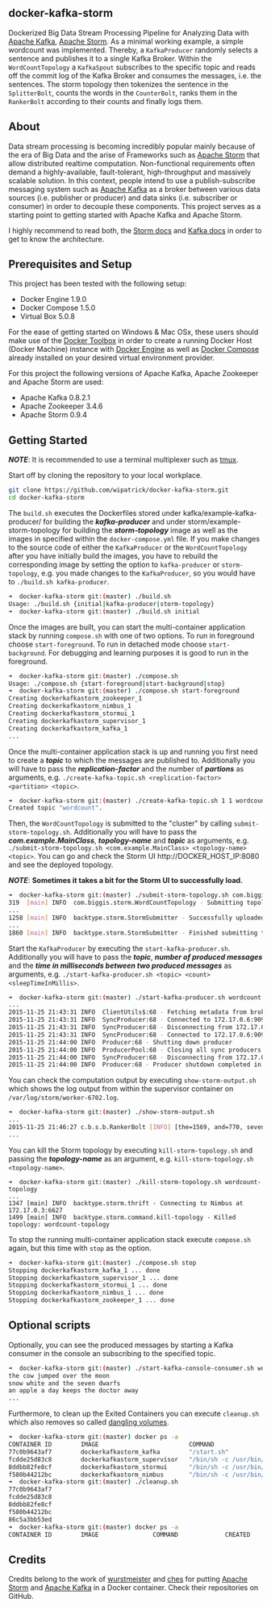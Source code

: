 ## docker-kafka-storm
Dockerized Big Data Stream Processing Pipeline for Analyzing Data with [Apache Kafka](http://kafka.apache.org/), [Apache Storm](http://storm.apache.org/). As a minimal working example, a simple wordcount was implemented. Thereby, a ```KafkaProducer``` randomly selects a sentence and publishes it to a single Kafka Broker. Within the ```WordCountTopology``` a ```KafkaSpout``` subscribes to the specific topic and reads off the commit log of the Kafka Broker and consumes the messages, i.e. the sentences. The storm topology then tokenizes the sentence in the ```SplitterBolt```, counts the words in the ```CounterBolt```, ranks them in the ```RankerBolt``` according to their counts and finally logs them.

## About
Data stream processing is becoming incredibly popular mainly because of the era of Big Data and the arise of Frameworks such as [Apache Storm](http://storm.apache.org/) that allow distributed realtime computation. Non-functional requirements often demand a highly-available, fault-tolerant, high-throughput and massively scalable solution. In this context, people intend to use a publish-subscribe messaging system such as [Apache Kafka](http://kafka.apache.org/) as a broker between various data sources (i.e. publisher or producer) and data sinks (i.e. subscriber or consumer) in order to decouple these components. This project serves as a starting point to getting started with Apache Kafka and Apache Storm.

I highly recommend to read both, the [Storm docs](http://storm.apache.org/documentation.html) and [Kafka docs](http://kafka.apache.org/documentation.html) in order to get to know the architecture.

## Prerequisites and Setup
This project has been tested with the following setup:
* Docker Engine 1.9.0
* Docker Compose 1.5.0
* Virtual Box 5.0.8

For the ease of getting started on Windows & Mac OSx, these users should make use of the [Docker Toolbox](https://www.docker.com/docker-toolbox) in order to create a running Docker Host (Docker Machine) instance with [Docker Engine](https://www.docker.com/docker-engine) as well as [Docker Compose](https://www.docker.com/docker-compose) already installed on your desired virtual environment provider.

For this project the following versions of Apache Kafka, Apache Zookeeper and Apache Storm are used:
* Apache Kafka 0.8.2.1
* Apache Zookeeper 3.4.6
* Apache Storm 0.9.4

## Getting Started
***NOTE***: It is recommended to use a terminal multiplexer such as [tmux](https://tmux.github.io/).

Start off by cloning the repository to your local workplace.
```bash
git clone https://github.com/wipatrick/docker-kafka-storm.git
cd docker-kafka-storm
```

The ```build.sh``` executes the Dockerfiles stored under kafka/example-kafka-producer/ for building the ***kafka-producer*** and under storm/example-storm-topology for building the ***storm-topology*** image as well as the images in specified within the ```docker-compose.yml``` file. If you make changes to the source code of either the ```KafkaProducer``` or the ```WordCountTopology``` after you have initially build the images, you have to rebuild the corresponding image by setting the option to ```kafka-producer``` or ```storm-topology```, e.g. you made changes to the ```KafkaProducer```, so you would have to ```./build.sh kafka-producer```.
```bash
➜  docker-kafka-storm git:(master) ./build.sh
Usage: ./build.sh {initial|kafka-producer|storm-topology}
➜  docker-kafka-storm git:(master) ./build.sh initial
```

Once the images are built, you can start the multi-container application stack by running ```compose.sh``` with one of two options. To run in foreground choose ```start-foreground```. To run in detached mode choose ```start-background```. For debugging and learning purposes it is good to run in the foreground.
```bash
➜  docker-kafka-storm git:(master) ./compose.sh
Usage: ./compose.sh {start-foreground|start-background|stop}
➜  docker-kafka-storm git:(master) ./compose.sh start-foreground
Creating dockerkafkastorm_zookeeper_1
Creating dockerkafkastorm_nimbus_1
Creating dockerkafkastorm_stormui_1
Creating dockerkafkastorm_supervisor_1
Creating dockerkafkastorm_kafka_1
...
```

Once the multi-container application stack is up and running you first need to create a ***topic*** to which the messages are published to. Additionally you will have to pass the ***replication-factor*** and the number of ***partions*** as arguments, e.g. ```./create-kafka-topic.sh <replication-factor> <partition> <topic>```.
```bash
➜  docker-kafka-storm git:(master) ./create-kafka-topic.sh 1 1 wordcount
Created topic "wordcount".
```

Then, the ```WordCountTopology``` is submitted to the "cluster" by calling ```submit-storm-topology.sh```. Additionally you will have to pass the ***com.example.MainClass***, ***topology-name*** and ***topic*** as arguments, e.g. ```./submit-storm-topology.sh <com.example.MainClass> <topology-name> <topic>```. You can go and check the Storm UI http://DOCKER_HOST_IP:8080 and see the deployed topology.

***NOTE***: **Sometimes it takes a bit for the Storm UI to successfully load.**
```bash
➜  docker-kafka-storm git:(master) ./submit-storm-topology.sh com.biggis.storm.WordCountTopology wordcount-topology wordcount
319  [main] INFO  com.biggis.storm.WordCountTopology - Submitting topology wordcount-topology to remote cluster.
...
1258 [main] INFO  backtype.storm.StormSubmitter - Successfully uploaded topology jar to assigned location: ...
...
1860 [main] INFO  backtype.storm.StormSubmitter - Finished submitting topology: wordcount-topology
```

Start the ```KafkaProducer``` by executing the ```start-kafka-producer.sh```. Additionally you will have to pass the ***topic***, ***number of produced messages*** and the ***time in milliseconds between two produced messages*** as arguments, e.g. ```./start-kafka-producer.sh <topic> <count> <sleepTimeInMillis>```.
```bash
➜  docker-kafka-storm git:(master) ./start-kafka-producer.sh wordcount 5000 500
...
2015-11-25 21:43:31 INFO  ClientUtils$:68 - Fetching metadata from broker id:0,host:172.17.0.6,port:9092 with correlation id 0 for 1 topic(s) Set(wordcount)
2015-11-25 21:43:31 INFO  SyncProducer:68 - Connected to 172.17.0.6:9092 for producing
2015-11-25 21:43:31 INFO  SyncProducer:68 - Disconnecting from 172.17.0.6:9092
2015-11-25 21:43:31 INFO  SyncProducer:68 - Connected to 172.17.0.6:9092 for producing
2015-11-25 21:44:00 INFO  Producer:68 - Shutting down producer
2015-11-25 21:44:00 INFO  ProducerPool:68 - Closing all sync producers
2015-11-25 21:44:00 INFO  SyncProducer:68 - Disconnecting from 172.17.0.6:9092
2015-11-25 21:44:00 INFO  Producer:68 - Producer shutdown completed in 35 ms
```

You can check the computation output by executing ```show-storm-output.sh``` which shows the log output from within the supervisor container on ```/var/log/storm/worker-6702.log```.
```bash
➜  docker-kafka-storm git:(master) ./show-storm-output.sh
...
2015-11-25 21:46:27 c.b.s.b.RankerBolt [INFO] [the=1569, and=770, seven=770, snow=417, white=417, dwarfs=417, cow=385, doctor=385, over=385, keeps=385, away=385, apple=385, an=385, day=385, moon=384, a=384, jumped=384, score=353, four=353, years=353, ago=353, nature=350, with=350, at=350, i=350, two=350, am=350]
...
```

You can kill the Storm topology by executing ```kill-storm-topology.sh``` and passing the ***topology-name*** as an argument, e.g. ```kill-storm-topology.sh <topology-name>```.
```
➜  docker-kafka-storm git:(master) ./kill-storm-topology.sh wordcount-topology
...
1347 [main] INFO  backtype.storm.thrift - Connecting to Nimbus at 172.17.0.3:6627
1499 [main] INFO  backtype.storm.command.kill-topology - Killed topology: wordcount-topology
```

To stop the running multi-container application stack execute ```compose.sh``` again, but this time with ```stop``` as the option.
```bash
➜  docker-kafka-storm git:(master) ./compose.sh stop
Stopping dockerkafkastorm_kafka_1 ... done
Stopping dockerkafkastorm_supervisor_1 ... done
Stopping dockerkafkastorm_stormui_1 ... done
Stopping dockerkafkastorm_nimbus_1 ... done
Stopping dockerkafkastorm_zookeeper_1 ... done
```
## Optional scripts
Optionally, you can see the produced messages by starting a Kafka consumer in the console an subscribing to the specified topic.
```bash
➜  docker-kafka-storm git:(master) ./start-kafka-console-consumer.sh wordcount
the cow jumped over the moon
snow white and the seven dwarfs
an apple a day keeps the doctor away
...
```

Furthermore, to clean up the Exited Containers you can execute ```cleanup.sh``` which also removes so called [dangling volumes](http://www.projectatomic.io/blog/2015/07/what-are-docker-none-none-images/).
```bash
➜  docker-kafka-storm git:(master) docker ps -a
CONTAINER ID        IMAGE                         COMMAND                  CREATED             STATUS                        PORTS               NAMES
77c0b9643af7        dockerkafkastorm_kafka        "/start.sh"              33 seconds ago      Exited (137) 10 seconds ago                       dockerkafkastorm_kafka_1
fcdde25d83c8        dockerkafkastorm_supervisor   "/bin/sh -c /usr/bin/"   33 seconds ago      Exited (137) 10 seconds ago                       dockerkafkastorm_supervisor_1
8ddbb82fe8cf        dockerkafkastorm_stormui      "/bin/sh -c /usr/bin/"   34 seconds ago      Exited (137) 10 seconds ago                       dockerkafkastorm_stormui_1
f580b44212bc        dockerkafkastorm_nimbus       "/bin/sh -c /usr/bin/"   34 seconds
➜  docker-kafka-storm git:(master) ./cleanup.sh
77c0b9643af7
fcdde25d83c8
8ddbb82fe8cf
f580b44212bc
86c5a3bb53ed
➜  docker-kafka-storm git:(master) docker ps -a
CONTAINER ID        IMAGE               COMMAND             CREATED             STATUS              PORTS               NAMES

```


## Credits
Credits belong to the work of [wurstmeister](https://github.com/wurstmeister) and [ches](https://github.com/ches) for putting [Apache Storm](https://github.com/wurstmeister/storm-docker) and [Apache Kafka](https://github.com/ches/kafka) in a Docker container. Check their repositories on GitHub.
